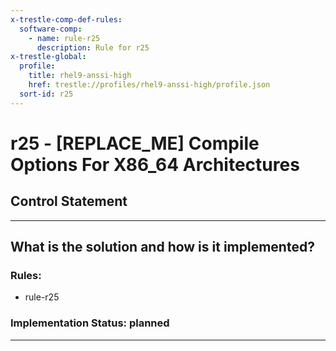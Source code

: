 ```yaml
---
x-trestle-comp-def-rules:
  software-comp:
    - name: rule-r25
      description: Rule for r25
x-trestle-global:
  profile:
    title: rhel9-anssi-high
    href: trestle://profiles/rhel9-anssi-high/profile.json
  sort-id: r25
---
```


# r25 - \[REPLACE_ME\] Compile Options For X86_64 Architectures

## Control Statement

______________________________________________________________________

## What is the solution and how is it implemented?

<!-- For implementation status enter one of: implemented, partial, planned, alternative, not-applicable -->

<!-- Note that the list of rules under ### Rules: is read-only and changes will not be captured after assembly to JSON -->

<!-- Add control implementation description here for control: r25 -->

### Rules:

  - rule-r25

### Implementation Status: planned

______________________________________________________________________
